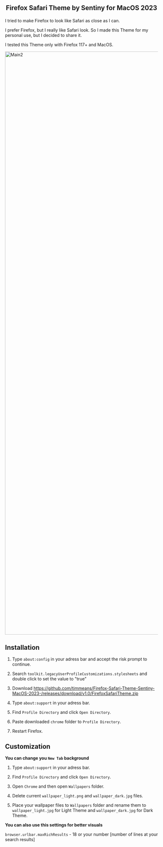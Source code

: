 ## <p align="center"><b>Firefox Safari Theme by Sentiny for MacOS 2023</b></p>

I tried to make Firefox to look like Safari as close as I can.

I prefer Firefox, but I really like Safari look.
So I made this Theme for my personal use, but I decided to share it.

I tested this Theme only with Firefox 117+ and MacOS.


<img width="1920" alt="Main2" src="https://github.com/timmeans/Firefox-Safari-Theme-Sentiny-MacOS-2023-/assets/125558706/4547e392-698d-4326-9945-701410010f2c">

## Installation

1. Type `about:config` in your adress bar and accept the risk prompt to continue.
 	
2. Search `toolkit.legacyUserProfileCustomizations.stylesheets` and double click to set the value to "true"

3. Download https://github.com/timmeans/Firefox-Safari-Theme-Sentiny-MacOS-2023-/releases/download/v1.0/FirefoxSafariTheme.zip
    
4. Type `about:support` in your adress bar.

5. Find `Profile Directory` and click `Open Directory`.

6. Paste downloaded `chrome` folder to `Profile Directory`.

7. Restart Firefox.

## Customization

<b>You can change you `New Tab` background</b>

1. Type `about:support` in your adress bar.

2. Find `Profile Directory` and click `Open Directory`.

3. Open `Chrome` and then open `Wallpapers` folder.

4. Delete current `wallpaper_light.png` and `wallpaper_dark.jpg` files.

5. Place your wallpaper files to `Wallpapers` folder and rename them to `wallpaper_light.jpg` for Light Theme and `wallpaper_dark.jpg` for Dark Theme.


<b>You can also use this settings for better visuals</b>

`browser.urlbar.maxRichResults` - 18 or your number [number of lines at your search results]
